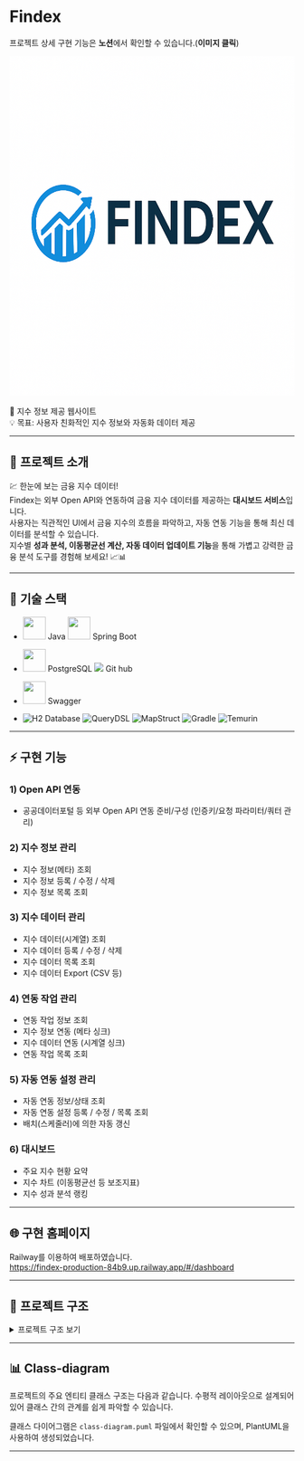 # Findex

프로젝트 상세 구현 기능은 <b>노션</b>에서 확인할 수 있습니다.(<b>이미지 클릭</b>)<br>

<a href="https://example.com">
  <img src="./Findex-logo.png" width="800" height="600" alt="Findex Logo"/>
</a>

📌 지수 정보 제공 웹사이트<br>
💡 목표: 사용자 친화적인 지수 정보와 자동화 데이터 제공<br>


---

## 🚀 프로젝트 소개
💹 한눈에 보는 금융 지수 데이터!<br>
Findex는 외부 Open API와 연동하여 금융 지수 데이터를 제공하는 <b>대시보드 서비스</b>입니다.<br>
사용자는 직관적인 UI에서 금융 지수의 흐름을 파악하고, 자동 연동 기능을 통해 최신 데이터를 분석할 수 있습니다.<br>
지수별 <b>성과 분석, 이동평균선 계산, 자동 데이터 업데이트 기능</b>을 통해 가볍고 강력한 금융 분석 도구를 경험해 보세요! 📈📊

---
## 🔧 기술 스택

- <img src="https://cdn.jsdelivr.net/gh/devicons/devicon/icons/java/java-original.svg" width="40" height="40"/> Java
  <img src="https://cdn.jsdelivr.net/gh/devicons/devicon/icons/spring/spring-original.svg" width="40" height="40"/> Spring Boot
- <img src="https://cdn.jsdelivr.net/gh/devicons/devicon/icons/postgresql/postgresql-original.svg" width="40" height="40" /> PostgreSQL
  <img src="https://github.githubassets.com/images/modules/logos_page/GitHub-Mark.png" width="40"/> Git hub
- <img src="https://static1.smartbear.co/swagger/media/assets/swagger_fav.png" width="40" height="40"/> Swagger




- ![H2 Database](https://img.shields.io/badge/H2-Database-blue)
  ![QueryDSL](https://img.shields.io/badge/QueryDSL-0769AD?logoColor=white)
  ![MapStruct](https://img.shields.io/badge/MapStruct-5C4EE5?style=flat&logoColor=white)
  ![Gradle](https://img.shields.io/badge/Gradle-02303A?style=flat&logo=gradle&logoColor=white)
  ![Temurin](https://img.shields.io/badge/Temurin-17-339933?style=flat&logoColor=white)
---
## ⚡ 구현 기능
### 1) Open API 연동
- 공공데이터포털 등 외부 Open API 연동 준비/구성 (인증키/요청 파라미터/쿼터 관리)
### 2) 지수 정보 관리
- 지수 정보(메타) 조회
- 지수 정보 등록 / 수정 / 삭제
- 지수 정보 목록 조회
### 3) 지수 데이터 관리
- 지수 데이터(시계열) 조회
- 지수 데이터 등록 / 수정 / 삭제
- 지수 데이터 목록 조회
- 지수 데이터 Export (CSV 등)
### 4) 연동 작업 관리
- 연동 작업 정보 조회
- 지수 정보 연동 (메타 싱크)
- 지수 데이터 연동 (시계열 싱크)
- 연동 작업 목록 조회
### 5) 자동 연동 설정 관리
- 자동 연동 정보/상태 조회
- 자동 연동 설정 등록 / 수정 / 목록 조회
- 배치(스케줄러)에 의한 자동 갱신
### 6) 대시보드
- 주요 지수 현황 요약
- 지수 차트 (이동평균선 등 보조지표)
- 지수 성과 분석 랭킹

---
## 🌐 구현 홈페이지
Railway를 이용하여 배포하였습니다.<br>
https://findex-production-84b9.up.railway.app/#/dashboard



---
## 📝 프로젝트 구조

<details>
  <summary>프로젝트 구조 보기</summary>

```text
.
├── 📝 README.md
├── 📝 HELP.md
├── 📄 build.gradle
├── 📄 class-diagram.puml
├── 📂 gradle/wrapper/
│   ├── 📄 gradle-wrapper.jar
│   └── 📄 gradle-wrapper.properties
├── 📄 gradlew
├── 📄 gradlew.bat
├── 📄 settings.gradle
└── 📂 src/
    ├── main/
    │   ├── java/com/codeit/findex/
    │   │   ├── 🚀 FindexApplication.java
    │   │   ├── 📂 autosync/
    │   │   │   ├── controller/AutoSyncConfigController.java
    │   │   │   ├── dto/
    │   │   │   │   ├── AutoSyncConfigDto.java
    │   │   │   │   ├── AutoSyncConfigUpdateRequest.java
    │   │   │   │   └── CursorPageResponse.java
    │   │   │   ├── entity/AutoSyncConfig.java
    │   │   │   ├── mapper/AutoSyncMapper.java
    │   │   │   ├── repository/
    │   │   │   │   ├── AutoSyncConfigQueryRepository.java
    │   │   │   │   ├── AutoSyncConfigQueryRepositoryImpl.java
    │   │   │   │   └── AutoSyncConfigRepository.java
    │   │   │   └── service/AutoSyncConfigService.java
    │   │   ├── 📂 common/
    │   │   │   ├── dto/PageResponse.java
    │   │   │   ├── entity/BaseEntity.java
    │   │   │   ├── enums/SortDirection.java
    │   │   │   ├── enums/SourceType.java
    │   │   │   └── error/
    │   │   │       ├── ErrorResponse.java
    │   │   │       ├── GlobalExceptionHandler.java
    │   │   │       ├── errorcode/
    │   │   │       │   ├── AutoSyncErrorCode.java
    │   │   │       │   ├── BaseErrorCode.java
    │   │   │       │   ├── IndexDataErrorCode.java
    │   │   │       │   ├── IndexInfoErrorCode.java
    │   │   │       │   └── SyncJobErrorCode.java
    │   │   │       └── exception/
    │   │   │           ├── AutoSyncException.java
    │   │   │           ├── BaseException.java
    │   │   │           ├── IndexDataException.java
    │   │   │           ├── IndexInfoException.java
    │   │   │           └── SyncJobException.java
    │   │   ├── 📂 config/
    │   │   │   ├── QuerydslConfig.java
    │   │   │   └── WebConfig.java
    │   │   ├── 📂 data/
    │   │   │   ├── ApiDataDBService.java
    │   │   │   ├── AutoIndexDataSyncService.java
    │   │   │   ├── DataSyncRepository.java
    │   │   │   ├── IndexApiParser.java
    │   │   │   ├── dto/
    │   │   │   │   ├── Body.java
    │   │   │   │   ├── Header.java
    │   │   │   │   ├── Item.java
    │   │   │   │   ├── Items.java
    │   │   │   │   └── Response.java
    │   │   │   └── scheduler/IndexApiScheduler.java
    │   │   ├── 📂 indexdata/
    │   │   │   ├── controller/
    │   │   │   │   ├── IndexDataApi.java
    │   │   │   │   ├── IndexDataController.java
    │   │   │   │   ├── IndexDataExtraApi.java
    │   │   │   │   ├── IndexDataExtraController.java
    │   │   │   │   ├── PeriodType.java
    │   │   │   │   └── SortField.java
    │   │   │   ├── dto/
    │   │   │   │   ├── ChartPoint.java
    │   │   │   │   ├── ChartPointDto.java
    │   │   │   │   ├── IndexChartDto.java
    │   │   │   │   ├── IndexDataCreateRequest.java
    │   │   │   │   ├── IndexDataDto.java
    │   │   │   │   ├── IndexDataUpdateRequest.java
    │   │   │   │   ├── IndexPerformanceDto.java
    │   │   │   │   ├── IndexPerformanceWithRankDto.java
    │   │   │   │   └── PerformanceRankDto.java
    │   │   │   ├── entity/IndexData.java
    │   │   │   ├── mapper/IndexDataMapper.java
    │   │   │   ├── repository/
    │   │   │   │   ├── IndexDataExtraRepository.java
    │   │   │   │   ├── IndexDataExtraRepositoryImpl.java
    │   │   │   │   ├── IndexDataQueryRepository.java
    │   │   │   │   ├── IndexDataQueryRepositoryImpl.java
    │   │   │   │   └── IndexDataRepository.java
    │   │   │   └── service/
    │   │   │       ├── IndexDataExtraService.java
    │   │   │       └── IndexDataService.java
    │   │   ├── 📂 indexinfo/
    │   │   │   ├── controller/IndexInfoController.java
    │   │   │   ├── dto/
    │   │   │   │   ├── IndexInfoCreateRequest.java
    │   │   │   │   ├── IndexInfoDto.java
    │   │   │   │   ├── IndexInfoSummaryDto.java
    │   │   │   │   └── IndexInfoUpdateRequest.java
    │   │   │   ├── entity/IndexInfo.java
    │   │   │   ├── mapper/IndexInfoMapper.java
    │   │   │   ├── repository/
    │   │   │   │   ├── IndexInfoQueryRepository.java
    │   │   │   │   ├── IndexInfoQueryRepositoryImpl.java
    │   │   │   │   └── IndexInfoRepository.java
    │   │   │   └── service/IndexInfoService.java
    │   │   └── 📂 syncjob/
    │   │       ├── controller/SyncJobController.java
    │   │       ├── dto/
    │   │       │   ├── IndexDataSyncRequest.java
    │   │       │   └── SyncJobDto.java
    │   │       ├── entity/SyncJob.java
    │   │       ├── mapper/SyncJobMapper.java
    │   │       ├── repository/
    │   │       │   ├── SyncJobQueryRepository.java
    │   │       │   ├── SyncJobQueryRepositoryImpl.java
    │   │       │   └── SyncJobRepository.java
    │   │       └── service/SyncJobService.java
    │   └── resources/
    │       ├── application.yml
    │       ├── schema.sql
    │       └── static/
    │           ├── assets/
    │           │   ├── 🖼 Findex-logo.png
    │           │   ├── index-CGZC7fCi.js
    │   │       │   └── index-Dtn62Xmo.css
    │           ├── favicon.ico
    │           └── index.html
    └── test/java/com/codeit/findex/
        └── FindexApplicationTests.java
```
</details>

---

## 📊 Class-diagram

프로젝트의 주요 엔티티 클래스 구조는 다음과 같습니다. 수평적 레이아웃으로 설계되어 있어 클래스 간의 관계를 쉽게 파악할 수 있습니다.

클래스 다이어그램은 `class-diagram.puml` 파일에서 확인할 수 있으며, PlantUML을 사용하여 생성되었습니다.

---
